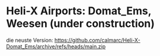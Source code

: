 # Heli-X Airports: Domat_Ems, Weesen (under construction)

die neuste Version: https://github.com/calmarc/Heli-X-Domat_Ems/archive/refs/heads/main.zip

